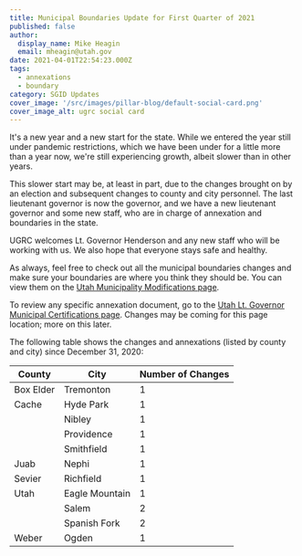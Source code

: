 ```yaml
---
title: Municipal Boundaries Update for First Quarter of 2021
published: false
author:
  display_name: Mike Heagin
  email: mheagin@utah.gov
date: 2021-04-01T22:54:23.000Z
tags:
  - annexations
  - boundary
category: SGID Updates
cover_image: '/src/images/pillar-blog/default-social-card.png'
cover_image_alt: ugrc social card
---
```


It's a new year and a new start for the state. While we entered the year still under pandemic restrictions, which we have been under for a little more than a year now, we're still experiencing growth, albeit slower than in other years.

This slower start may be, at least in part, due to the changes brought on by an election and subsequent changes to county and city personnel. The last lieutenant governor is now the governor, and we have a new lieutenant governor and some new staff, who are in charge of annexation and boundaries in the state.

UGRC welcomes Lt. Governor Henderson and any new staff who will be working with us. We also hope that everyone stays safe and healthy.

As always, feel free to check out all the municipal boundaries changes and make sure your boundaries are where you think they should be. You can view them on the [Utah Municipality Modifications page](https://www.arcgis.com/home/webmap/viewer.html?webmap=c5ab7e0fcd514f1a9db6b8dad55bba63).

To review any specific annexation document, go to the [Utah Lt. Governor Municipal Certifications page](https://municert.utah.gov/). Changes may be coming for this page location; more on this later.

The following table shows the changes and annexations (listed by county and city) since December 31, 2020:

| County    | City           | Number of Changes |
| --------- | -------------- | ----------------- |
| Box Elder | Tremonton      | 1                 |
| Cache     | Hyde Park      | 1                 |
|           | Nibley         | 1                 |
|           | Providence     | 1                 |
|           | Smithfield     | 1                 |
| Juab      | Nephi          | 1                 |
| Sevier    | Richfield      | 1                 |
| Utah      | Eagle Mountain | 1                 |
|           | Salem          | 2                 |
|           | Spanish Fork   | 2                 |
| Weber     | Ogden          | 1                 |
